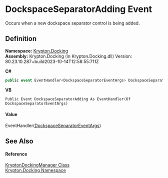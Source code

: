 # DockspaceSeparatorAdding Event


Occurs when a new dockspace separator control is being added.



## Definition
**Namespace:** <a href="98399376-cf41-9454-4b4d-4fab2ca20bc7.md">Krypton.Docking</a>  
**Assembly:** Krypton.Docking (in Krypton.Docking.dll) Version: 80.23.10.287+build2023-10-14T12:58:55:711Z

**C#**
``` C#
public event EventHandler<DockspaceSeparatorEventArgs> DockspaceSeparatorAdding
```
**VB**
``` VB
Public Event DockspaceSeparatorAdding As EventHandler(Of DockspaceSeparatorEventArgs)
```



#### Value
EventHandler(<a href="e68d2033-4df3-63f2-dc72-4293f9a797da.md">DockspaceSeparatorEventArgs</a>)

## See Also


#### Reference
<a href="6c9c237d-95cb-a4ce-72c6-cd7684d3287e.md">KryptonDockingManager Class</a>  
<a href="98399376-cf41-9454-4b4d-4fab2ca20bc7.md">Krypton.Docking Namespace</a>  
